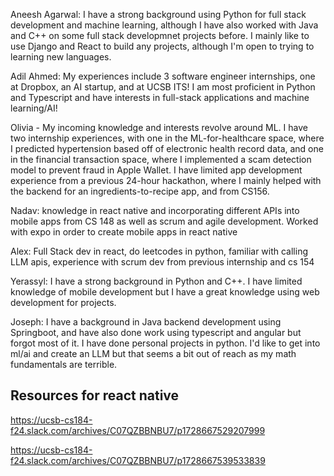 Aneesh Agarwal: I have a strong background using Python for full stack development and machine learning, although I have also worked with Java and C++  on some full stack developmnet projects before. I mainly like to use Django and React to build any projects, although I'm open to trying to learning new languages.    

Adil Ahmed: My experiences include 3 software engineer internships, one at Dropbox, an AI startup, and at UCSB ITS! I am most proficient in Python and Typescript and have interests in full-stack applications and machine learning/AI!

Olivia - My incoming knowledge and interests revolve around ML. I have two internship experiences, with one in the ML-for-healthcare space, where I predicted hypertension based off of 
electronic health record data, and one in the financial transaction space, where I implemented a scam detection model to prevent fraud in Apple Wallet. I have limited app development experience from a previous 24-hour hackathon, where I mainly helped with the backend for an ingredients-to-recipe app, and from CS156.

Nadav: knowledge in react native and incorporating different APIs into mobile apps from CS 148 as well as scrum and agile development. Worked with expo in order to create mobile apps in react native

Alex: Full Stack dev in react, do leetcodes in python, familiar with calling LLM apis, experience with scrum dev from previous internship and cs 154

Yerassyl: I have a strong background in Python and C++. I have limited knowledge of mobile development but I have a great knowledge using web development for projects. 

Joseph: I have a background in Java backend development using Springboot, and have also done work using typescript and angular but forgot most of it. I have done personal projects in python. I'd like to get into ml/ai and create an LLM but that seems a bit out of reach as my math fundamentals are terrible. 



## Resources for react native

https://ucsb-cs184-f24.slack.com/archives/C07QZBBNBU7/p1728667529207999

https://ucsb-cs184-f24.slack.com/archives/C07QZBBNBU7/p1728667539533839

